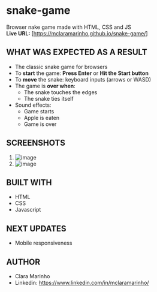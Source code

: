 # snake-game
Browser nake game made with HTML, CSS and JS
<br>
**Live URL:** [https://mclaramarinho.github.io/snake-game/]


## WHAT WAS EXPECTED AS A RESULT
- The classic snake game for browsers
- To **start** the game: **Press Enter** or **Hit the Start button**
- To **move** the snake: keyboard inputs (arrows or WASD)
- The game is **over when**:
  - The snake touches the edges
  - The snake ties itself
- Sound effects:
  - Game starts
  - Apple is eaten
  - Game is over

## SCREENSHOTS
1. ![image](https://github.com/mclaramarinho/snake-game/assets/119897667/0c2c082f-21b7-4ef9-aa21-fde49e3ca25b)
2. ![image](https://github.com/mclaramarinho/snake-game/assets/119897667/961f0744-aa73-4465-9c61-f62820eecf16)

## BUILT WITH
 - HTML
 - CSS
 - Javascript

## NEXT UPDATES
- Mobile responsiveness

## AUTHOR
- Clara Marinho
- Linkedin: https://www.linkedin.com/in/mclaramarinho/
